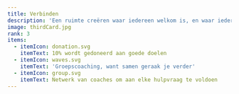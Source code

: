 ```yaml
---
title: Verbinden
description: 'Een ruimte creëren waar iedereen welkom is, en waar iedereen geholpen wordt.'
image: thirdCard.jpg
rank: 3
items:
  - itemIcon: donation.svg
    itemText: 10% wordt gedoneerd aan goede doelen
  - itemIcon: waves.svg
    itemText: 'Groepscoaching, want samen geraak je verder'
  - itemIcon: group.svg
    itemText: Netwerk van coaches om aan elke hulpvraag te voldoen
---
```


